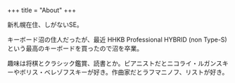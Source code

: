 +++
title  =  "About"
+++

新札幌在住、しがないSE。

キーボード沼の住人だったが、最近 HHKB Professional HYBRID (non Type-S)という最高のキーボードを買ったので沼を卒業。

趣味は将棋とクラシック鑑賞、読書とか。ピアニストだとニコライ・ルガンスキーやボリス・ベレゾフスキーが好き。作曲家だとラフマニノフ、リストが好き。
